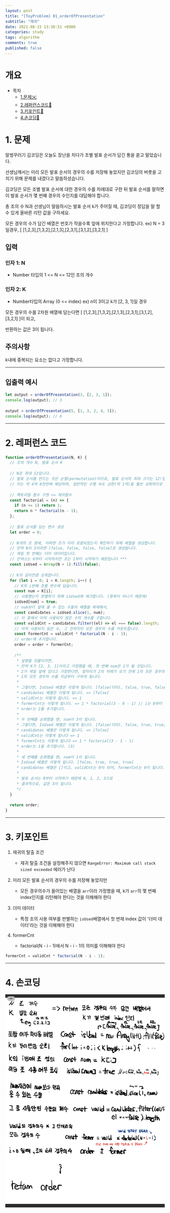 ```yaml
---
layout: post
title: "[ToyProblem] 01_orderOfPresentation"
subtitle: "재귀"
date: 2021-08-15 13:38:51 +0900
categories: study
tags: algorithm
comments: true
published: false
---
```


# 개요

- 목차
  - [1.문제✉️](#1.문제)
  - [2.레퍼런스코드🔖](#2.레퍼런스코드)
  - [3.키포인트🔐](#3.키포인트🔑)
  - [4.손코딩📝](#4.손코딩📝)

# 1. 문제

말썽꾸러기 김코딩은 오늘도 장난을 치다가 조별 발표 순서가 담긴 통을 쏟고 말았습니다.

선생님께서는 미리 모든 발표 순서의 경우의 수를 저장해 놓았지만 김코딩의 버릇을 고치기 위해 문제를 내겠다고 말씀하셨습니다.

김코딩은 모든 조별 발표 순서에 대한 경우의 수를 차례대로 구한 뒤 발표 순서를 말하면 이 발표 순서가 몇 번째 경우의 수인지를 대답해야 합니다.

총 조의 수 N과 선생님이 말씀하시는 발표 순서 k가 주어질 때, 김코딩이 정답을 말 할 수 있게 올바른 리턴 값을 구하세요.

모든 경우의 수가 담긴 배열은 번호가 작을수록 앞에 위치한다고 가정합니다.
ex) N = 3일경우, [ [1,2,3],[1,3,2],[2,1,3],[2,3,1],[3,1,2],[3,2,1] ]

## 입력

### 인자 1: N

- Number 타입의 1 <= N <= 12인 조의 개수

### 인자 2: K

- Number타입의 Array (0 <= index)
  ex) n이 3이고 k가 [2, 3, 1]일 경우

모든 경우의 수를 2차원 배열에 담는다면 [ [1,2,3],[1,3,2],[2,1,3],[2,3,1],[3,1,2],[3,2,1] ]이 되고,

반환하는 값은 3이 됩니다.

## 주의사항

k내에 중복되는 요소는 없다고 가정합니다.

---

## 입출력 예시

```javascript
let output = orderOfPresentation(3, [2, 3, 1]);
console.log(output); // 3

output = orderOfPresentation(5, [1, 3, 2, 4, 5]);
console.log(output); // 6
```

---

# 2. 레퍼런스 코드

```javascript
function orderOfPresentation(N, K) {
  // 조의 개수 N, 발표 순서 K

  // N은 최대 12입니다.
  // 발표 순서를 만드는 것은 순열(permutation)이므로, 발표 순서의 최대 크기는 12!입니다.
  // 이는 약 4억 8천만에 해당하며, 일반적인 수행 속도 상한(약 1억)을 훨씬 상회하므로 순열을 전부 생성하는 것은 올바른 접근 방법이 아닙니다.

  // 팩토리얼 함수 구현 <= 재귀함수
  const factorial = (n) => {
    if (n <= 1) return 1;
    return n * factorial(n - 1);
  };

  // 발표 순서를 담는 변수 생성
  let order = 0;

  // N개의 조 중에, 어떠한 조가 이미 포함되었는지 확인하기 위해 배열을 생성합니다.
  // 만약 N이 3이라면 [false, false, false, false]로 생성됩니다.
  // 제일 첫 번째는 더미 데이터입니다.
  // 인덱스는 0부터 시작하지만 조는 1부터 시작하기 때문입니다 ***
  const isUsed = Array(N + 1).fill(false);

  // K의 길이만큼 순회합니다.
  for (let i = 0; i < K.length; i++) {
    // K의 i번째 조를 변수에 담습니다.
    const num = K[i];
    // 사용했는지 판별하기 위해 isUsed에 체크합니다. (중복이 아니기 때문에)
    isUsed[num] = true;
    // num보다 앞에 올 수 있는 수들의 배열을 복제해서,
    const candidates = isUsed.slice(1, num);
    // 이 중에서 아직 사용되지 않은 수의 개수를 구합니다.
    const validCnt = candidates.filter((el) => el === false).length;
    // 아직 사용되지 않은 수, 그 전까지의 모든 경우의 수를 카운트합니다.
    const formerCnt = validCnt * factorial(N - i - 1);
    // order에 추가합니다.
    order = order + formerCnt;

    /**
     * 설명을 덧붙이자면,
     * 만약 K가 [2, 3, 1]이라고 가정했을 때, 첫 번째 num은 2가 될 것입니다.
     * 2가 제일 앞에 있다고 가정한다면, 앞자리가 2의 차례가 오기 전에 1의 모든 경우의 수를 구했을 것이고,
     * 1의 모든 경우의 수를 지금부터 구하게 됩니다.
     *
     * 그렇다면, IsUsed 배열은 이렇게 됩니다. [false(더미), false, true, false]
     * candidates 배열은 이렇게 됩니다. => [false]
     * validCnt는 이렇게 됩니다. => 1
     * formerCnt는 이렇게 됩니다. => 1 * factorial(3 - 0 - 1) // i는 0부터 시작하기 때문에 N에서 남아 있는 수를 구할 때 - 1이 추가로 필요합니다.
     * order는 2를 추가합니다.
     *
     * 두 번째를 순회했을 땐, num이 3이 됩니다.
     * 그렇다면, IsUsed 배열은 이렇게 됩니다. [false(더미), false, true, true]
     * candidates 배열은 이렇게 됩니다. => [false]
     * validCnt는 이렇게 됩니다 => 1
     * formerCnt는 이렇게 됩니다 => 1 * factorial(3 - 1 - 1)
     * order는 1을 추가합니다. (3)
     *
     * 세 번째를 순회했을 땐, num이 1이 됩니다.
     * IsUsed 배열은 이렇게 됩니다. [false, true, true, true]
     * candidates 배열은 []이고, validCnt는 0이 되어, formerCnt는 0이 됩니다.
     *
     * 발표 순서는 0부터 시작하기 때문에 0, 1, 2, 3으로
     * 결과적으로, 값은 3이 됩니다.
     */
  }

  return order;
}
```

---

# 3. 키포인트

1. 재귀의 탈출 조건

   - 재귀 탈출 조건을 설정해주지 않으면 `RangeError: Maximum call stack sized exceeded` 에러가 난다

2. 미리 모든 발표 순서의 경우의 수를 저장해 놓았지만

   - 모든 경우의수가 들어있는 배열을 `arr`이라 가정했을 때, k가 `arr`의 몇 번째 index인지를 리턴해야 한다는 것을 이해해야 한다

3. 더미 데이터

   - 특정 조의 사용 여부를 판별하는 `isUsed`배열에서 첫 번재 index 값이 '더미 데이터'라는 것을 이해해야 한다

4. formerCnt
   - factorial(N - i - 1)에서 N - i - 1의 의미를 이해해야 한다

```javascript
formerCnt = validCnt * factorial(N - i - 1);
```

---

# 4. 손코딩

![Al](/assets/img/hand-coding-1st.jpeg)
